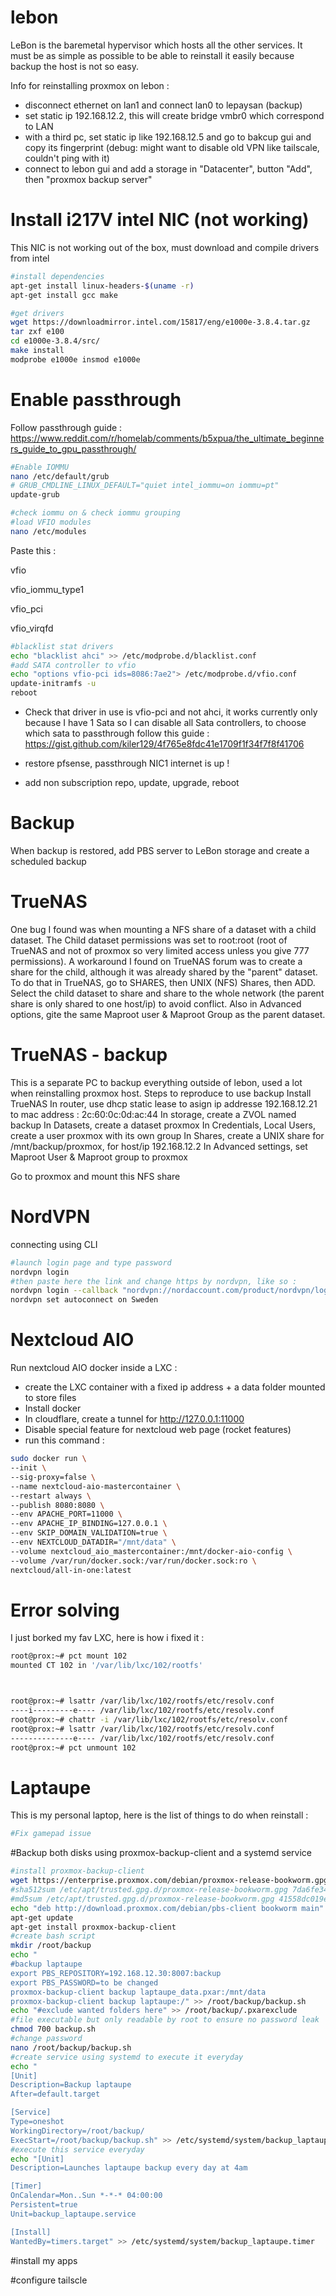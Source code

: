 # lebon
LeBon is the baremetal hypervisor which hosts all the other services. It must be as simple as possible to be able to reinstall it easily because backup the host is not so easy.

Info for reinstalling proxmox on lebon : 
- disconnect ethernet on lan1 and connect lan0 to lepaysan (backup)
- set static ip 192.168.12.2, this will create bridge vmbr0 which correspond to LAN 
- with a third pc, set static ip like 192.168.12.5 and go to bakcup gui and copy its fingerprint (debug: might want to disable old VPN like tailscale, couldn't ping with it)
- connect to lebon gui and add a storage in "Datacenter", button "Add", then "proxmox backup server"


#  Install i217V intel NIC (not working)
This NIC is not working out of the box, must download and compile drivers from intel
```bash
#install dependencies
apt-get install linux-headers-$(uname -r)
apt-get install gcc make

#get drivers
wget https://downloadmirror.intel.com/15817/eng/e1000e-3.8.4.tar.gz
tar zxf e100
cd e1000e-3.8.4/src/
make install
modprobe e1000e insmod e1000e
```

# Enable passthrough
Follow passthrough guide : https://www.reddit.com/r/homelab/comments/b5xpua/the_ultimate_beginners_guide_to_gpu_passthrough/
```bash
#Enable IOMMU
nano /etc/default/grub
# GRUB_CMDLINE_LINUX_DEFAULT="quiet intel_iommu=on iommu=pt"
update-grub
```

```bash
#check iommu on & check iommu grouping
#load VFIO modules
nano /etc/modules
```
Paste this :

vfio

vfio_iommu_type1

vfio_pci

vfio_virqfd

```bash
#blacklist stat drivers
echo "blacklist ahci" >> /etc/modprobe.d/blacklist.conf
#add SATA controller to vfio
echo "options vfio-pci ids=8086:7ae2"> /etc/modprobe.d/vfio.conf
update-initramfs -u
reboot
```

- Check that driver in use is vfio-pci and not ahci, it works currently only because I have 1 Sata so I can disable all Sata controllers, to choose which sata to passthrough follow this guide : https://gist.github.com/kiler129/4f765e8fdc41e1709f1f34f7f8f41706


- restore pfsense, passthrough NIC1 internet is up !
- add non subscription repo, update, upgrade, reboot

# Backup
When backup is restored, add PBS server to LeBon storage and create a scheduled backup

# TrueNAS
One bug I found was when mounting a NFS share of a dataset with a child dataset. The Child dataset permissions was set to root:root (root of TrueNAS and not of proxmox so very limited access unless you give 777 permissions). A workaround I found on TrueNAS forum was to create a share for the child, although it was already shared by the "parent" dataset. 
To do that in TrueNAS, go to SHARES, then UNIX (NFS) Shares, then ADD. Select the child dataset to share and share to the whole network (the parent share is only shared to one host/ip) to avoid conflict. Also in Advanced options, gite the same Maproot user & Maproot Group as the parent dataset.

# TrueNAS - backup
This is a separate PC to backup everything outside of lebon, used a lot when reinstalling proxmox host. 
Steps to reproduce to use backup
Install TrueNAS 
In router, use dhcp static lease to asign ip addresse 192.168.12.21 to mac address : 2c:60:0c:0d:ac:44
In storage, create a ZVOL named backup
In Datasets, create a dataset proxmox
In Credentials, Local Users, create a user proxmox with its own group
In Shares, create a UNIX share for /mnt/backup/proxmox, for host/ip 192.168.12.2
In Advanced settings, set Maproot User & Maproot group to proxmox

Go to proxmox and mount this NFS share

# NordVPN
connecting using CLI
```bash
#launch login page and type password
nordvpn login
#then paste here the link and change https by nordvpn, like so :
nordvpn login --callback "nordvpn://nordaccount.com/product/nordvpn/login/success?return=1&redirect_upon_open=1&exchange_token=Njk2Yzc2YmRlNmEwMTIzZjJmYmVlODZhMDM1YjdhZTQwZGJmOTkwODk0Yjk5ZjVjNDU4MGI2ZThjNzJjMjYzZg%3D%3D"
nordvpn set autoconnect on Sweden
```

# Nextcloud AIO
Run nextcloud AIO docker inside a LXC : 
- create the LXC container with a fixed ip address + a data folder mounted to store files
- Install docker
- In cloudflare, create a tunnel for http://127.0.0.1:11000
- Disable special feature for nextcloud web page (rocket features)
- run this command :
```bash
sudo docker run \
--init \
--sig-proxy=false \
--name nextcloud-aio-mastercontainer \
--restart always \
--publish 8080:8080 \
--env APACHE_PORT=11000 \
--env APACHE_IP_BINDING=127.0.0.1 \
--env SKIP_DOMAIN_VALIDATION=true \
--env NEXTCLOUD_DATADIR="/mnt/data" \
--volume nextcloud_aio_mastercontainer:/mnt/docker-aio-config \
--volume /var/run/docker.sock:/var/run/docker.sock:ro \
nextcloud/all-in-one:latest
```

# Error solving
I just borked my fav LXC, here is how i fixed it : 
```bash
root@prox:~# pct mount 102
mounted CT 102 in '/var/lib/lxc/102/rootfs'



root@prox:~# lsattr /var/lib/lxc/102/rootfs/etc/resolv.conf
----i---------e---- /var/lib/lxc/102/rootfs/etc/resolv.conf
root@prox:~# chattr -i /var/lib/lxc/102/rootfs/etc/resolv.conf
root@prox:~# lsattr /var/lib/lxc/102/rootfs/etc/resolv.conf
--------------e---- /var/lib/lxc/102/rootfs/etc/resolv.conf
root@prox:~# pct unmount 102
```


# Laptaupe
This is my personal laptop, here is the list of things to do when reinstall : 
```bash
#Fix gamepad issue
```
#Backup both disks using proxmox-backup-client and a systemd service
```bash
#install proxmox-backup-client
wget https://enterprise.proxmox.com/debian/proxmox-release-bookworm.gpg -O /etc/apt/trusted.gpg.d/proxmox-release-bookworm.gpg
#sha512sum /etc/apt/trusted.gpg.d/proxmox-release-bookworm.gpg 7da6fe34168adc6e479327ba517796d4702fa2f8b4f0a9833f5ea6e6b48f6507a6da403a274fe201595edc86a84463d50383d07f64bdde2e3658108db7d6dc87  /etc/apt/trusted.gpg.d/proxmox-release-bookworm.gpg
#md5sum /etc/apt/trusted.gpg.d/proxmox-release-bookworm.gpg 41558dc019ef90bd0f6067644a51cf5b /etc/apt/trusted.gpg.d/proxmox-release-bookworm.gpg
echo "deb http://download.proxmox.com/debian/pbs-client bookworm main" >> /etc/apt/sources.list.d/proxmox.list
apt-get update
apt-get install proxmox-backup-client
#create bash script
mkdir /root/backup
echo "
#backup laptaupe
export PBS_REPOSITORY=192.168.12.30:8007:backup
export PBS_PASSWORD=to be changed
proxmox-backup-client backup laptaupe_data.pxar:/mnt/data
proxmox-backup-client backup laptaupe:/" >> /root/backup/backup.sh
echo "#exclude wanted folders here" >> /root/backup/.pxarexclude
#file executable but only readable by root to ensure no password leak
chmod 700 backup.sh
#change password
nano /root/backup/backup.sh
#create service using systemd to execute it everyday
echo "
[Unit]
Description=Backup laptaupe
After=default.target

[Service]
Type=oneshot
WorkingDirectory=/root/backup/
ExecStart=/root/backup/backup.sh" >> /etc/systemd/system/backup_laptaupe.service
#execute this service everyday
echo "[Unit]
Description=Launches laptaupe backup every day at 4am 

[Timer]
OnCalendar=Mon..Sun *-*-* 04:00:00
Persistent=true
Unit=backup_laptaupe.service

[Install]
WantedBy=timers.target" >> /etc/systemd/system/backup_laptaupe.timer
```

#install my apps

#configure tailscle
